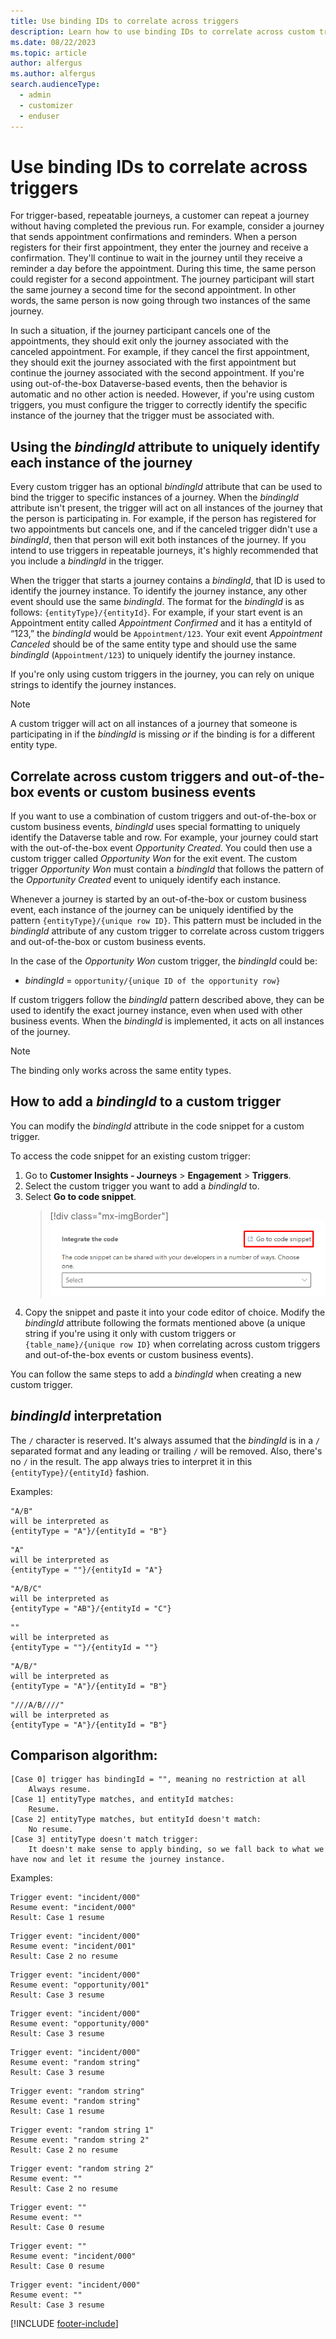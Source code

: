 ```yaml
---
title: Use binding IDs to correlate across triggers
description: Learn how to use binding IDs to correlate across custom triggers in Dynamics 365 Customer Insights - Journeys.
ms.date: 08/22/2023
ms.topic: article
author: alfergus
ms.author: alfergus
search.audienceType: 
  - admin
  - customizer
  - enduser
---
```


# Use binding IDs to correlate across triggers

For trigger-based, repeatable journeys, a customer can repeat a journey without having completed the previous run. For example, consider a journey that sends appointment confirmations and reminders. When a person registers for their first appointment, they enter the journey and receive a confirmation. They'll continue to wait in the journey until they receive a reminder a day before the appointment. During this time, the same person could register for a second appointment. The journey participant will start the same journey a second time for the second appointment. In other words, the same person is now going through two instances of the same journey.

In such a situation, if the journey participant cancels one of the appointments, they should exit only the journey associated with the canceled appointment. For example, if they cancel the first appointment, they should exit the journey associated with the first appointment but continue the journey associated with the second appointment. If you're using out-of-the-box Dataverse-based events, then the behavior is automatic and no other action is needed. However, if you're using custom triggers, you must configure the trigger to correctly identify the specific instance of the journey that the trigger must be associated with.

## Using the *bindingId* attribute to uniquely identify each instance of the journey

Every custom trigger has an optional *bindingId* attribute that can be used to bind the trigger to specific instances of a journey. When the *bindingId* attribute isn't present, the trigger will act on all instances of the journey that the person is participating in. For example, if the person has registered for two appointments but cancels one, and if the canceled trigger didn't use a *bindingId*, then that person will exit both instances of the journey. If you intend to use triggers in repeatable journeys, it's highly recommended that you include a *bindingId* in the trigger.

When the trigger that starts a journey contains a *bindingId*, that ID is used to identify the journey instance. To identify the journey instance, any other event should use the same *bindingId*. The format for the *bindingId* is as follows: ``{entityType}/{entityId}``. For example, if your start event is an Appointment entity called *Appointment Confirmed* and it has a entityId of “123,” the *bindingId* would be ``Appointment/123``. Your exit event *Appointment Canceled* should be of the same entity type and should use the same *bindingId* (``Appointment/123``) to uniquely identify the journey instance.

If you're only using custom triggers in the journey, you can rely on unique strings to identify the journey instances.

> [!NOTE]
> A custom trigger will act on all instances of a journey that someone is participating in if the *bindingId* is missing *or* if the binding is for a different entity type.

## Correlate across custom triggers and out-of-the-box events or custom business events

If you want to use a combination of custom triggers and out-of-the-box or custom business events, *bindingId* uses special formatting to uniquely identify the Dataverse table and row. For example, your journey could start with the out-of-the-box event *Opportunity Created*. You could then use a custom trigger called *Opportunity Won* for the exit event. The custom trigger *Opportunity Won* must contain a *bindingId* that follows the pattern of the *Opportunity Created* event to uniquely identify each instance.

Whenever a journey is started by an out-of-the-box or custom business event, each instance of the journey can be uniquely identified by the pattern ``{entityType}/{unique row ID}``. This pattern must be included in the *bindingId* attribute of any custom trigger to correlate across custom triggers and out-of-the-box or custom business events.

In the case of the *Opportunity Won* custom trigger, the *bindingId* could be:

- *bindingId* = ``opportunity/{unique ID of the opportunity row}``

If custom triggers follow the *bindingId* pattern described above, they can be used to identify the exact journey instance, even when used with other business events. When the *bindingId* is implemented, it acts on all instances of the journey.

> [!NOTE]
> The binding only works across the same entity types.

## How to add a *bindingId* to a custom trigger

You can modify the *bindingId* attribute in the code snippet for a custom trigger.

To access the code snippet for an existing custom trigger:

1. Go to **Customer Insights - Journeys** > **Engagement** > **Triggers**.
1. Select the custom trigger you want to add a *bindingId* to.
1. Select **Go to code snippet**.
    > [!div class="mx-imgBorder"]
    > ![Go to code snippet screenshot.](media/real-time-marketing-correlate-triggers-snippet.png "Go to code snippet screenshot")
1. Copy the snippet and paste it into your code editor of choice. Modify the *bindingId* attribute following the formats mentioned above (a unique string if you're using it only with custom triggers or ``{table_name}/{unique row ID}`` when correlating across custom triggers and out-of-the-box events or custom business events).

You can follow the same steps to add a *bindingId* when creating a new custom trigger.

## *bindingId* interpretation
The `/` character is reserved. It's always assumed that the *bindingId* is in a `/` separated format and any leading or trailing `/` will be removed. Also, there's no `/` in the result. The app always tries to interpret it in this ``{entityType}/{entityId}`` fashion.

Examples:
```
"A/B"
will be interpreted as 
{entityType = "A"}/{entityId = "B"}
```
```
"A"
will be interpreted as 
{entityType = ""}/{entityId = "A"}
```
```
"A/B/C" 
will be interpreted as 
{entityType = "AB"}/{entityId = "C"}
```
```
""
will be interpreted as 
{entityType = ""}/{entityId = ""}
```
```
"A/B/"
will be interpreted as 
{entityType = "A"}/{entityId = "B"}
```
```
"///A/B////"
will be interpreted as 
{entityType = "A"}/{entityId = "B"}
```

## Comparison algorithm:
```
[Case 0] trigger has bindingId = "", meaning no restriction at all
    Always resume.
[Case 1] entityType matches, and entityId matches:
    Resume.
[Case 2] entityType matches, but entityId doesn't match:
    No resume.
[Case 3] entityType doesn't match trigger:
    It doesn't make sense to apply binding, so we fall back to what we have now and let it resume the journey instance. 
```
Examples: 
```
Trigger event: "incident/000"
Resume event: "incident/000"
Result: Case 1 resume
```
```
Trigger event: "incident/000"
Resume event: "incident/001"
Result: Case 2 no resume
```
```
Trigger event: "incident/000"
Resume event: "opportunity/001"
Result: Case 3 resume
```
```
Trigger event: "incident/000"
Resume event: "opportunity/000"
Result: Case 3 resume
```
```
Trigger event: "incident/000"
Resume event: "random string"
Result: Case 3 resume
```
```
Trigger event: "random string"
Resume event: "random string"
Result: Case 1 resume
```
```
Trigger event: "random string 1"
Resume event: "random string 2"
Result: Case 2 no resume
```
```
Trigger event: "random string 2"
Resume event: ""
Result: Case 2 no resume
```
```
Trigger event: ""
Resume event: ""
Result: Case 0 resume
```
```
Trigger event: ""
Resume event: "incident/000"
Result: Case 0 resume
```
```
Trigger event: "incident/000"
Resume event: ""
Result: Case 3 resume
```

[!INCLUDE [footer-include](./includes/footer-banner.md)]
